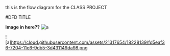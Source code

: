 this is the flow diagram for the CLASS PROJECT

#DFD TITLE 

**Image in here??**
![a](http://o.aolcdn.com/dims-global/dims3/GLOB/legacy_thumbnail/750x422/quality/95/http://www.blogcdn.com/slideshows/images/slides/365/948/2/S3659482/slug/l/nissan-patrol-nismo-08-1.jpg)

![a]https://cloud.githubusercontent.com/assets/21317654/18228139/fd5eaf36-7204-11e6-9db5-3d431149da98.png
